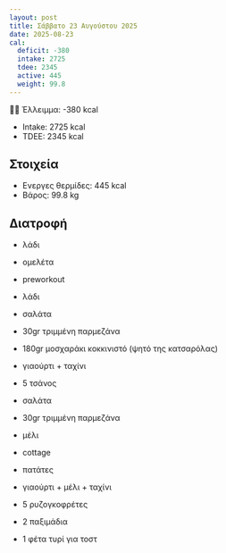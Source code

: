 ```yaml
---
layout: post
title: Σάββατο 23 Αυγούστου 2025
date: 2025-08-23
cal:
  deficit: -380
  intake: 2725
  tdee: 2345
  active: 445
  weight: 99.8
---
```


👎🏻 Έλλειμμα: <span class="red">-380 kcal</span>

- Intake: 2725 kcal
- ΤDEE: 2345 kcal

## Στοιχεία

- Ενεργες θερμίδες: 445 kcal
- Βάρος: 99.8 kg

## Διατροφή

- λάδι
- ομελέτα
- preworkout

- λάδι
- σαλάτα
- 30gr τριμμένη παρμεζάνα
- 180gr μοσχαράκι κοκκινιστό (ψητό της κατσαρόλας)
- γιαούρτι + ταχίνι

- 5 τσάνος

- σαλάτα
- 30gr τριμμένη παρμεζάνα
- μέλι
- cottage
- πατάτες
- γιαούρτι + μέλι + ταχίνι
- 5 ρυζογκοφρέτες
- 2 παξιμάδια
- 1 φέτα τυρί για τοστ

